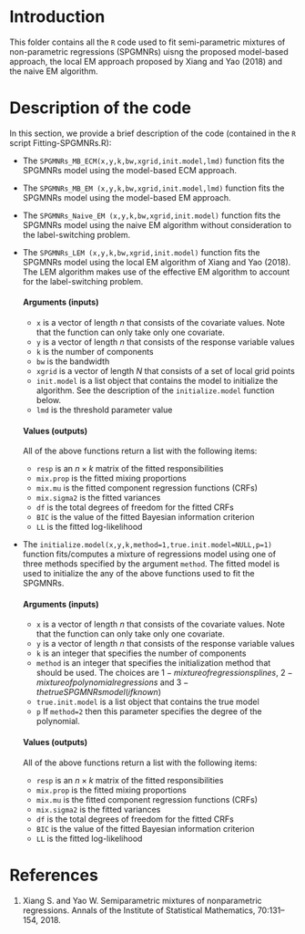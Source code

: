 # Introduction
This folder contains all the ```R``` code used to fit semi-parametric mixtures of non-parametric regressions (SPGMNRs) uisng the proposed model-based approach, the local EM approach proposed by Xiang and Yao (2018) and the naive EM algorithm.

# Description of the code
In this section, we provide a brief description of the code (contained in the ```R``` script Fitting-SPGMNRs.R):
* The ```SPGMNRs_MB_ECM(x,y,k,bw,xgrid,init.model,lmd)``` function fits the SPGMNRs model using the model-based ECM approach.
* The ```SPGMNRs_MB_EM (x,y,k,bw,xgrid,init.model,lmd)``` function fits the SPGMNRs model using the model-based EM approach.
* The ```SPGMNRs_Naive_EM (x,y,k,bw,xgrid,init.model)``` function fits the SPGMNRs model using the naive EM algorithm without consideration to the label-switching problem.
* The ```SPGMNRs_LEM (x,y,k,bw,xgrid,init.model)``` function fits the SPGMNRs model using the local EM algorithm of Xiang and Yao (2018). The LEM algorithm makes use of the effective EM algorithm to account for the label-switching problem.

  #### Arguments (inputs)
  + ```x``` is a vector of length $n$ that consists of the covariate values. Note that the function can only take only one covariate.
  + ```y``` is a vector of length $n$ that consists of the response variable values
  + ```k``` is the number of components
  + ```bw``` is the bandwidth 
  + ```xgrid``` is a vector of length $N$ that consists of a set of local grid points
  + ```init.model``` is a list object that contains the model to initialize the algorithm. See the description of the ```initialize.model``` function below.
  + ```lmd``` is the threshold parameter value
    
  #### Values (outputs)
  All of the above functions return a list with the following items:
  + ```resp``` is an $n\times k$ matrix of the fitted responsibilities
  + ```mix.prop``` is the fitted mixing proportions
  + ```mix.mu``` is the fitted component regression functions (CRFs)
  + ```mix.sigma2``` is the fitted variances
  + ```df``` is the total degrees of freedom for the fitted CRFs
  + ```BIC``` is the value of the fitted Bayesian information criterion
  + ```LL``` is the fitted log-likelihood
* The ```initialize.model(x,y,k,method=1,true.init.model=NULL,p=1)``` function fits/computes a mixture of regressions model using one of three methods specified by the argument ```method```. The fitted model is used to initialize the any of the above functions used to fit the SPGMNRs.
    #### Arguments (inputs)
  + ```x``` is a vector of length $n$ that consists of the covariate values. Note that the function can only take only one covariate.
  + ```y``` is a vector of length $n$ that consists of the response variable values
  + ```k``` is an integer that specifies the number of components
  + ```method``` is an integer that specifies the initialization method that should be used. The choices are $1- mixture of regression splines$, $2 - mixture of polynomial regressions$ and $3 - the true SPGMNRs model (if known)$
  + ```true.init.model``` is a list object that contains the true model
  + ```p``` If ```method=2``` then this parameter specifies the degree of the polynomial.    
  #### Values (outputs)
  All of the above functions return a list with the following items:
  + ```resp``` is an $n\times k$ matrix of the fitted responsibilities
  + ```mix.prop``` is the fitted mixing proportions
  + ```mix.mu``` is the fitted component regression functions (CRFs)
  + ```mix.sigma2``` is the fitted variances
  + ```df``` is the total degrees of freedom for the fitted CRFs
  + ```BIC``` is the value of the fitted Bayesian information criterion
  + ```LL``` is the fitted log-likelihood
# References
1. Xiang S. and Yao W. Semiparametric mixtures of nonparametric regressions. Annals of the Institute of Statistical Mathematics, 70:131–154, 2018.
